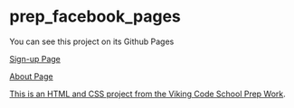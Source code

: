 prep_facebook_pages
===================

You can see this project on its Github Pages

[Sign-up Page](https://rttomlinson.github.io/project_prep_facebook_pages/)

[About Page](https://rttomlinson.github.io/project_prep_facebook_pages/)







[This is an HTML and CSS project from the Viking Code School Prep Work](http://www.vikingcodeschool.com/web-markup-and-coding/let-s-build-facebook).
